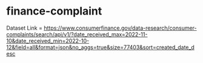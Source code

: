 # finance-complaint

Dataset Link = https://www.consumerfinance.gov/data-research/consumer-complaints/search/api/v1/?date_received_max=2022-11-10&date_received_min=2022-10-12&field=all&format=json&no_aggs=true&size=77403&sort=created_date_desc
